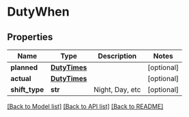 # DutyWhen

## Properties
Name | Type | Description | Notes
------------ | ------------- | ------------- | -------------
**planned** | [**DutyTimes**](DutyTimes.md) |  | [optional] 
**actual** | [**DutyTimes**](DutyTimes.md) |  | [optional] 
**shift_type** | **str** | Night, Day, etc | [optional] 

[[Back to Model list]](../README.md#documentation-for-models) [[Back to API list]](../README.md#documentation-for-api-endpoints) [[Back to README]](../README.md)


